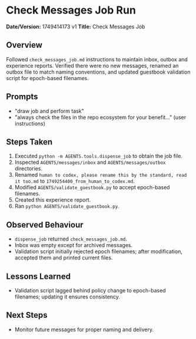 # Check Messages Job Run

**Date/Version:** 1749414173 v1
**Title:** Check Messages Job

## Overview
Followed `check_messages_job.md` instructions to maintain inbox, outbox and experience reports. Verified there were no new messages, renamed an outbox file to match naming conventions, and updated guestbook validation script for epoch-based filenames.

## Prompts
- "draw job and perform task"
- "always check the files in the repo ecosystem for your benefit..." (user instructions)

## Steps Taken
1. Executed `python -m AGENTS.tools.dispense_job` to obtain the job file.
2. Inspected `AGENTS/messages/inbox` and `AGENTS/messages/outbox` directories.
3. Renamed `human to codex, please rename this by the standard, read it too.md` to `1749254400_from_human_to_codex.md`.
4. Modified `AGENTS/validate_guestbook.py` to accept epoch-based filenames.
5. Created this experience report.
6. Ran `python AGENTS/validate_guestbook.py`.

## Observed Behaviour
- `dispense_job` returned `check_messages_job.md`.
- Inbox was empty except for archived messages.
- Validation script initially rejected epoch filenames; after modification, accepted them and printed current files.

## Lessons Learned
- Validation script lagged behind policy change to epoch-based filenames; updating it ensures consistency.

## Next Steps
- Monitor future messages for proper naming and delivery.
